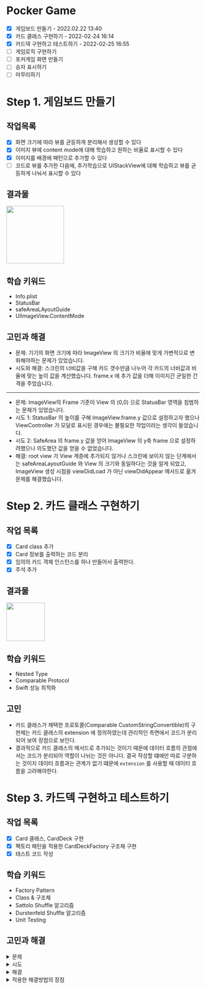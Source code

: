 # Pocker Game

- [x] 게임보드 만들기 - 2022.02.22 13:40
- [x] 카드 클래스 구현하기 - 2022-02-24 16:14
- [x] 카드덱 구현하고 테스트하기 - 2022-02-25 16:55
- [ ] 게임로직 구현하기
- [ ] 포커게임 화면 만들기
- [ ] 승자 표시하기
- [ ] 마무리하기

# Step 1. 게임보드 만들기

## 작업목록

- [x] 화면 크기에 따라 뷰를 균등하게 분리해서 생성할 수 있다
- [x] 이미지 뷰에 content mode에 대해 학습하고 원하는 비율로 표시할 수 있다
- [x] 이미지를 배경에 패턴으로 추가할 수 있다
- [ ] 코드로 뷰를 추가한 다음에, 추가학습으로 UIStackView에 대해 학습하고 뷰를 균등하게 나눠서 표시할 수 있다

## 결과물

<image src="./images/step1-1.png" width="150px" />

## 학습 키워드

- Info.plist
- StatusBar
- safeAreaLAyoutGuide
- UIImageView.ContentMode

## 고민과 해결

- 문제: 기기의 화면 크기에 따라 ImageView 의 크기가 비율에 맞게 가변적으로 변화해야하는 문제가 있었습니다.
- 시도와 해결: 스크린의 너비값을 구해 카드 갯수만큼 나누어 각 카드의 너비값과 비율에 맞는 높이 값을 계산했습니다. frame.x 에 추가 값을 더해 이미지간 균일한 간격을 주었습니다.

---

- 문제: ImageView의 Frame 기준이 View 의 (0,0) 으로 StatusBar 영역을 침범하는 문제가 있었습니다.
- 시도 1: StatusBar 의 높이를 구해 ImageView.frame.y 값으로 설정하고자 했으나 ViewController 가 모달로 표시된 경우에는 불필요한 작업이라는 생각이 들었습니다.
- 시도 2: SafeArea 의 frame.y 값을 얻어 ImageView 의 y축 frame 으로 설정하려했으나 의도했던 값을 얻을 수 없었습니다.
- 해결: root view 가 View 계층에 추가되지 않거나 스크린에 보이지 않는 단계에서는 safeAreaLayoutGuide 와 View 의 크기와 동일하다는 것을 알게 되었고, ImageView 생성 시점을 viewDidLoad 가 아닌 viewDidAppear 메서드로 옮겨 문제를 해결했습니다.

# Step 2. 카드 클래스 구현하기

## 작업 목록

- [x] Card class 추가
- [x] Card 정보를 출력하는 코드 분리
- [x] 임의의 카드 객체 인스턴스를 하나 만들어서 출력한다.
- [x] 주석 추가

## 결과물

<image src="./images/step1-2.png" width="100px" />

## 학습 키워드

- Nested Type
- Comparable Protocol
- Swift 성능 최적화

## 고민

- 카드 클래스가 채택한 프로토콜(Comparable CustomStringConvertible)의 구현체는 카드 클래스의 extension 에 정의하였는데 관리적인 측면에서 코드가 분리되어 보여 장점으로 보인다.
- 결과적으로 카드 클래스의 메서드로 추가되는 것이기 때문에 데이터 흐름의 관점에서는 코드가 분리되어 역할이 나뉘는 것은 아니다. 결국 작성할 떄에만 따로 구분하는 것이지 데이터 흐름과는 관계가 없기 떄문에 `extension` 를 사용할 때 데이터 흐름을 고려해야한다.

# Step 3. 카드덱 구현하고 테스트하기

## 작업 목록

- [x] Card 클래스, CardDeck  구현
- [x] 팩토리 패턴을 적용한 CardDeckFactory 구조체 구현
- [x] 테스트 코드 작성

## 학습 키워드

- Factory Pattern
- Class & 구조체
- Sattolo Shuffle 알고리즘
- Durstenfeld Shuffle 알고리즘
- Unit Testing

## 고민과 해결
<details>
<summary>문제</summary>
  - CardDeck 인스턴스 생성에 필요한 복잡한 작업을 CardDeckFactory에 모두 위임하였는데 CardDeck.reset 호출 시 다시 Card 인스턴스를 만들어 덱에 채워야하는 문제가 생겼습니다.
</details>

<details>
  <summary>시도</summary>
  - CardDeck.reset 내부에서 CardDeckFactory 를 사용해 다시 덱을 채워우면 해결되나 코드간 결합도가 높아지는 문제가 발생했습니다.
</details>

<details>
  <summary>해결</summary>
  - Card 클래스는 Reference Semantic 방식으로 동작한다는 점을 고려했습니다.
  - CardDeck.cache 속성을 추가해 CardDeck.removeOne 호출 시 내부에서 cache 배열에 draw 된 카드를 저장시켰습니다.
  - reset 호출 시 cache 의 저장된 덱 정보([Card]) 를 활용하는 방법으로 CardDeckFactory 와 분리하여 해결했습니다.
</details>

<details>
  <summary>적용한 해결방법의 장점</summary>
  - 상위 모듈에서 removeOne 을 사용해 draw 한 카드와 cache에 담긴 카드 모두 같은 인스턴스를 가리키고 있어 메모리 활용 측면에서도 효율적일 것이라고 생각합니다.
  - Card 의 속성은 immutable 하게 정의되었기 때문에 상위 모듈과 하위 모듈이 같은 인스턴스를 참조하더라도 문제가 되지 않을 것이라고 생각합니다.
</details>